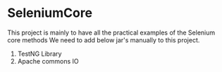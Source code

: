 # SeleniumCore

This project is mainly to have all the practical examples of the Selenium core methods
We need to add below jar's manually to this project.
1. TestNG Library
2. Apache commons IO

